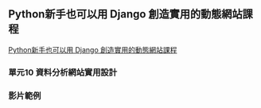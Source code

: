 ## Python新手也可以用 Django 創造實用的動態網站課程
[Python新手也可以用 Django 創造實用的動態網站課程](https://mastertalks.tw/products/mh-django?ref=MHDJANGO)
### 單元10 資料分析網站實用設計
### 影片範例
